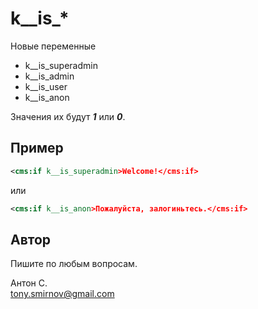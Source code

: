 # k__is_*

Новые переменные

* k__is_superadmin
* k__is_admin
* k__is_user
* k__is_anon

Значения их будут ***1*** или ***0***.

## Пример

```xml
<cms:if k__is_superadmin>Welcome!</cms:if>
```

или

```xml
<cms:if k__is_anon>Пожалуйста, залогиньтесь.</cms:if>
```

## Автор

Пишите по любым вопросам.

Антон С.\
tony.smirnov@gmail.com
